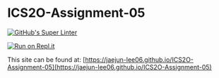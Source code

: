 # ICS2O-Assignment-05

[![GitHub's Super Linter](https://github.com/jaejun-lee06/ICS2O-Assignment-05/workflows/GitHub's%20Super%20Linter/badge.svg)](https://github.com/jaejun-lee06/ICS2O-Assignment-05/actions)

[![Run on Repl.it](https://repl.it/badge/github/jaejun-lee06/ICS2O-Assignment-05)](https://repl.it/github/jaejun-lee06/ICS2O-Assignment-05)

This site can be found at: [https://jaejun-lee06.github.io/ICS2O-Assignment-05](https://jaejun-lee06.github.io/ICS2O-Assignment-05)
